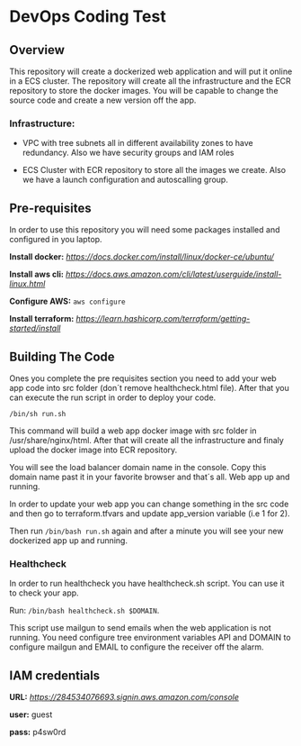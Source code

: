 DevOps Coding Test
==================

## Overview

This repository will create a dockerized web application and will put it online in a ECS cluster. The repository will create all the infrastructure and the ECR repository to store the docker images. You will be capable to change the source code and create a new version off the app.

### Infrastructure:

- VPC with tree subnets all in different availability zones to have redundancy. Also we have security groups and IAM roles

- ECS Cluster with ECR repository to store all the images we create. Also we have a launch configuration and autoscalling group.






## Pre-requisites

In order to use this repository you will need some packages installed and configured in you laptop.

**Install docker:** *https://docs.docker.com/install/linux/docker-ce/ubuntu/*

**Install aws cli:** *https://docs.aws.amazon.com/cli/latest/userguide/install-linux.html*

**Configure AWS:** `aws configure`

**Install terraform:** *https://learn.hashicorp.com/terraform/getting-started/install*


## Building The Code

Ones you complete the pre requisites section you need to add your web app code into src folder (don´t remove healthcheck.html file). After that you can execute the run script in order to deploy your code.

`/bin/sh run.sh`

This command will build a web app docker image with src folder in /usr/share/nginx/html. After that will create all the infrastructure and finaly upload the docker image into ECR repository.

You will see the load balancer domain name in the console. Copy this domain name past it in your favorite browser and that´s all. Web app up and running.

In order to update your web app you can change something in the src code and then go to terraform.tfvars and update app_version variable (i.e 1 for 2).

Then run `/bin/bash run.sh` again and after a minute you will see your new dockerized app up and running.


### Healthcheck

In order to run healthcheck you have healthcheck.sh script. You can use it to check your app.

Run: `/bin/bash healthcheck.sh $DOMAIN`.

This script use mailgun to send emails when the web application is not running. You need configure tree environment variables API and DOMAIN to configure mailgun and EMAIL to configure the receiver off the alarm.


## IAM credentials

**URL:** *https://284534076693.signin.aws.amazon.com/console*

**user:** guest

**pass:** p4sw0rd
